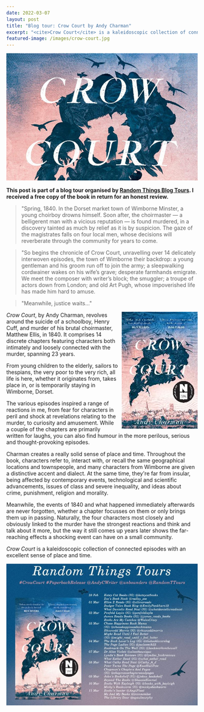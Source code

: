 ```yaml
---
date: 2022-03-07
layout: post
title: "Blog tour: Crow Court by Andy Charman"
excerpt: "<cite>Crow Court</cite> is a kaleidoscopic collection of connected episodes with an excellent sense of place and time."
featured-image: /images/crow-court.jpg
---
```


![Crow Court](/images/crow-court.jpg)

**This post is part of a blog tour organised by [Random Things Blog Tours](http://randomthingsthroughmyletterbox.blogspot.com/p/services-to-publishers-authors-blog.html). I received a free copy of the book in return for an honest review.**

> "Spring, 1840. In the Dorset market town of Wimborne Minster, a young choirboy drowns himself. Soon after, the choirmaster — a belligerent man with a vicious reputation — is found murdered, in a discovery tainted as much by relief as it is by suspicion. The gaze of the magistrates falls on four local men, whose decisions will reverberate through the community for years to come.

> "So begins the chronicle of Crow Court, unravelling over 14 delicately interwoven episodes, the town of Wimborne their backdrop: a young gentleman and his groom run off to join the army; a sleepwalking cordwainer wakes on his wife’s grave; desperate farmhands emigrate. We meet the composer with writer’s block; the smuggler; a troupe of actors down from London; and old Art Pugh, whose impoverished life has made him hard to amuse.

> "Meanwhile, justice waits..."

<img src="/images/crow-court-200.jpg" alt="Crow Court" style="float: right; margin-bottom: 10px; margin-left: 10px;">

<cite>Crow Court</cite>, by Andy Charman, revolves around the suicide of a schoolboy, Henry Cuff, and murder of his brutal choirmaster, Matthew Ellis, in 1840. It comprises 14 discrete chapters featuring characters both intimately and loosely connected with the murder, spanning 23 years.

From young children to the elderly, sailors to thespians, the very poor to the very rich, all life is here, whether it originates from, takes place in, or is temporarily staying in Wimborne, Dorset.

The various episodes inspired a range of reactions in me, from fear for characters in peril and shock at revelations relating to the murder, to curiosity and amusement. While a couple of the chapters are primarily written for laughs, you can also find humour in the more perilous, serious and thought-provoking episodes.

Charman creates a really solid sense of place and time. Throughout the book, characters refer to, interact with, or recall the same geographical locations and townspeople, and many characters from Wimborne are given a distinctive accent and dialect. At the same time, they're far from insular, being affected by contemporary events, technological and scientific advancements, issues of class and severe inequality, and ideas about crime, punishment, religion and morality.

Meanwhile, the events of 1840 and what happened immediately afterwards are never forgotten, whether a chapter focusses on them or only brings them up in passing. Naturally, the four characters most closely and obviously linked to the murder have the strongest reactions and think and talk about it more, but the way it still comes up years later shows the far-reaching effects a shocking event can have on a small community.

<cite>Crow Court</cite> is a kaleidoscopic collection of connected episodes with an excellent sense of place and time.

![Crow Court blog tour banner](/images/crow-court-banner.jpg)
